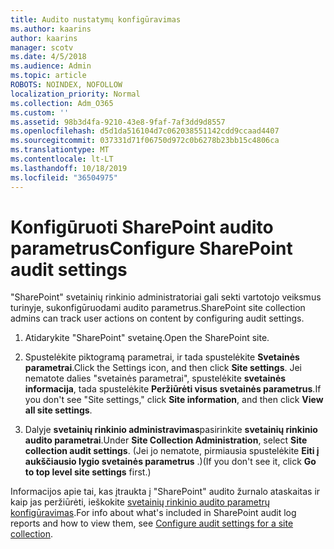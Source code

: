 ```yaml
---
title: Audito nustatymų konfigūravimas
ms.author: kaarins
author: kaarins
manager: scotv
ms.date: 4/5/2018
ms.audience: Admin
ms.topic: article
ROBOTS: NOINDEX, NOFOLLOW
localization_priority: Normal
ms.collection: Adm_O365
ms.custom: ''
ms.assetid: 98b3d4fa-9210-43e8-9faf-7af3dd9d8557
ms.openlocfilehash: d5d1da516104d7c062038551142cdd9ccaad4407
ms.sourcegitcommit: 037331d71f06750d972c0b6278b23bb15c4806ca
ms.translationtype: MT
ms.contentlocale: lt-LT
ms.lasthandoff: 10/18/2019
ms.locfileid: "36504975"
---
```

# <a name="configure-sharepoint-audit-settings"></a><span data-ttu-id="a0295-102">Konfigūruoti SharePoint audito parametrus</span><span class="sxs-lookup"><span data-stu-id="a0295-102">Configure SharePoint audit settings</span></span>

<span data-ttu-id="a0295-103">"SharePoint" svetainių rinkinio administratoriai gali sekti vartotojo veiksmus turinyje, sukonfigūruodami audito parametrus.</span><span class="sxs-lookup"><span data-stu-id="a0295-103">SharePoint site collection admins can track user actions on content by configuring audit settings.</span></span>
  
1. <span data-ttu-id="a0295-104">Atidarykite "SharePoint" svetainę.</span><span class="sxs-lookup"><span data-stu-id="a0295-104">Open the SharePoint site.</span></span>
    
2. <span data-ttu-id="a0295-105">Spustelėkite piktogramą parametrai, ir tada spustelėkite **Svetainės parametrai**.</span><span class="sxs-lookup"><span data-stu-id="a0295-105">Click the Settings icon, and then click **Site settings**.</span></span> <span data-ttu-id="a0295-106">Jei nematote dalies "svetainės parametrai", spustelėkite **svetainės informacija**, tada spustelėkite **Peržiūrėti visus svetainės parametrus**.</span><span class="sxs-lookup"><span data-stu-id="a0295-106">If you don't see "Site settings," click **Site information**, and then click **View all site settings**.</span></span>
    
3. <span data-ttu-id="a0295-107">Dalyje **svetainių rinkinio administravimas**pasirinkite **svetainių rinkinio audito parametrai**.</span><span class="sxs-lookup"><span data-stu-id="a0295-107">Under **Site Collection Administration**, select **Site collection audit settings**.</span></span> <span data-ttu-id="a0295-108">(Jei jo nematote, pirmiausia spustelėkite **Eiti į aukščiausio lygio svetainės parametrus** .)</span><span class="sxs-lookup"><span data-stu-id="a0295-108">(If you don't see it, click **Go to top level site settings** first.)</span></span> 
    
<span data-ttu-id="a0295-109">Informacijos apie tai, kas įtraukta į "SharePoint" audito žurnalo ataskaitas ir kaip jas peržiūrėti, ieškokite [svetainių rinkinio audito parametrų konfigūravimas](https://go.microsoft.com/fwlink/?linkid=404050).</span><span class="sxs-lookup"><span data-stu-id="a0295-109">For info about what's included in SharePoint audit log reports and how to view them, see [Configure audit settings for a site collection](https://go.microsoft.com/fwlink/?linkid=404050).</span></span>
  

